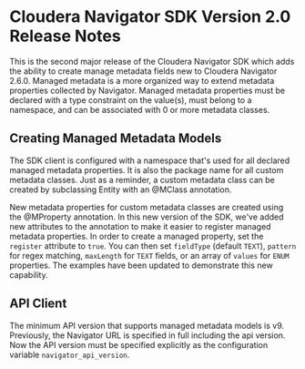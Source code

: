 Cloudera Navigator SDK Version 2.0 Release Notes
==================================================

This is the second major release of the Cloudera Navigator SDK which adds the
ability to create manage metadata fields new to Cloudera Navigator 2.6.0.
Managed metadata is a more organized way to extend metadata properties collected
by Navigator. Managed metadata properties must be declared with a type
constraint on the value(s), must belong to a namespace, and can be associated
with 0 or more metadata classes.

Creating Managed Metadata Models
--------------------------------

The SDK client is configured with a namespace that's used for all declared
managed metadata properties. It is also the package name for all custom metadata
classes. Just as a reminder, a custom metadata class can be created by
subclassing Entity with an @MClass annotation.

New metadata properties for custom metadata classes are created using the
@MProperty annotation. In this new version of the SDK, we've added new
attributes to the annotation to make it easier to register managed metadata
properties. In order to create a managed property, set the `register` attribute
to `true`. You can then set `fieldType` (default `TEXT`), `pattern` for regex
matching, `maxLength` for `TEXT` fields, or an array of `values` for `ENUM`
properties. The examples have been updated to demonstrate this new capability.

API Client
----------

The minimum API version that supports managed metadata models is v9.
Previously, the Navigator URL is specified in full including the api version.
Now the API version must be specified explicitly as the configuration variable
`navigator_api_version`.